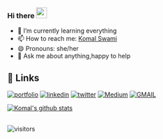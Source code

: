 ### Hi there <img src="https://github.com/thomasbnt/thomasbnt/blob/me/assets/hi.gif" width="25px">


- 🌱 I’m currently learning everything
- 📫 How to reach me: [Komal Swami](https://www.linkedin.com/in/komal-swami-4a539117a)
- 😄 Pronouns: she/her 
- 💬 Ask me about anything,happy to help




## 🔗 Links
[![portfolio](https://img.shields.io/badge/my_portfolio-000?style=for-the-badge&logo=ko-fi&logoColor=white)](https://komalswami.github.io/me.github.io/)
[![linkedin](https://img.shields.io/badge/linkedin-0A66C2?style=for-the-badge&logo=linkedin&logoColor=white)](https://www.linkedin.com/in/komal-swami-4a539117a/)
[![twitter](https://img.shields.io/badge/twitter-1DA1F2?style=for-the-badge&logo=twitter&logoColor=white)](https://twitter.com/TechEra41746442)
[![Medium](https://img.shields.io/badge/medium-000?style=for-the-badge&logo=medium&logoColor=white)](https://komalsswami.medium.com/)
[![GMAIL](https://img.shields.io/badge/Gmail-D14836?style=for-the-badge&logo=gmail&logoColor=white)](komalsswami@gmail.com)




<a href="https://github.com/komalswami">
 <img align="center" src="https://github-readme-stats.vercel.app/api?username=komalswami&show_icons=true&theme=dracula&line_height=27" alt="Komal's github stats"/> </a> 
 <br/>
 <br/>
 
 ![visitors](https://visitor-badge.glitch.me/badge?page_id=page.id)
 





